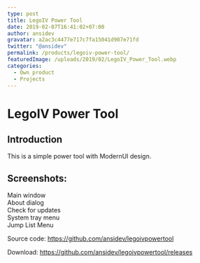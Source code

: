 ```yaml
---
type: post
title: LegoIV Power Tool
date: 2019-02-07T16:41:02+07:00
author: ansidev
gravatar: a2ac3c4477e717c7fa15041d907e71fd
twitter: "@ansidev"
permalink: /products/legoiv-power-tool/
featuredImage: /uploads/2019/02/LegoIV_Power_Tool.webp
categories:
  - Own product
  - Projects
---
```

# LegoIV Power Tool

## Introduction

This is a simple power tool with ModernUI design.

## Screenshots:

<img class="medium-zoom" src="/uploads/2019/02/main-window.webp" alt="" />
<figcaption>Main window</figcaption>
<img class="medium-zoom" src="/uploads/2019/02/about-dialog.webp" alt="" />
<figcaption>About dialog</figcaption>
<img class="medium-zoom" src="/uploads/2019/02/check-for-update.webp" alt="" />
<figcaption>Check for updates</figcaption>
<img class="medium-zoom" src="/uploads/2019/02/system-tray-menu.webp" alt="" />
<figcaption>System tray menu</figcaption>
<img class="medium-zoom" src="/uploads/2019/02/jump-list-menu.webp" alt="" />
<figcaption>Jump List Menu</figcaption>

Source code: <https://github.com/ansidev/legoivpowertool>

Download: <https://github.com/ansidev/legoivpowertool/releases>
